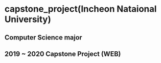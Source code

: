 # capstone_project(Incheon Nataional University)
## Computer Science major 
## 2019 ~ 2020 Capstone Project (WEB)
